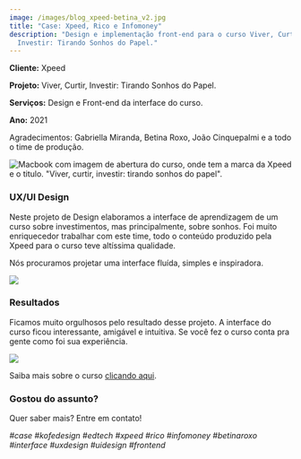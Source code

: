 ```yaml
---
image: /images/blog_xpeed-betina_v2.jpg
title: "Case: Xpeed, Rico e Infomoney"
description: "Design e implementação front-end para o curso Viver, Curtir,
  Investir: Tirando Sonhos do Papel."
---
```

**Cliente:** Xpeed

**Projeto:** Viver, Curtir, Investir: Tirando Sonhos do Papel.

**Serviços:** Design e Front-end da interface do curso.

**Ano:** 2021

Agradecimentos: Gabriella Miranda, Betina Roxo, João Cinquepalmi e a todo o time de produção. 

![Macbook com imagem de abertura do curso, onde tem a marca da Xpeed e o titulo. "Viver, curtir, investir: tirando sonhos do papel".](/images/curso-xpeed-mockup05.jpg "Viver, curtir, investir: tirando sonhos do papel")

### UX/UI Design

Neste projeto de Design elaboramos a interface de aprendizagem de um curso sobre investimentos, mas principalmente, sobre sonhos. Foi muito enriquecedor trabalhar com este time, todo o conteúdo produzido pela Xpeed para o curso teve altíssima qualidade. 

Nós procuramos projetar uma interface fluída, simples e inspiradora. 

![](/images/curso-xpeed-mockup02.jpg)

### **Resultados**

Ficamos muito orgulhosos pelo resultado desse projeto. A interface do curso ficou interessante, amigável e intuitiva. Se você fez o curso conta pra gente como foi sua experiência. 

![](/images/curso-xpeed-mockup04.jpg)

Saiba mais sobre o curso [clicando aqui](https://xpeedschool.com.br/curso/viver-curtir-investir-tirando-sonhos-do-papel/).

### **Gostou do assunto?**

Quer saber mais? Entre em contato!

*\#case #kofedesign #edtech #xpeed #rico #infomoney #betinaroxo #interface #uxdesign #uidesign #frontend*